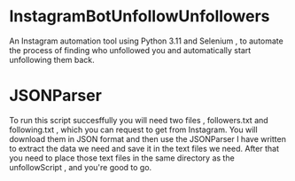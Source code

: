 # InstagramBotUnfollowUnfollowers
An Instagram automation tool using Python 3.11 and Selenium , to automate the process of finding who unfollowed you and automatically start unfollowing them back.

# JSONParser
To run this script succesffully you will need two files , followers.txt and following.txt , which you can request to get from Instagram. You will download them in JSON format and then use the JSONParser I have written to extract the data we need and save it in the text files we need. After that you need to place those text files in the same directory as the unfollowScript , and you're good to go.
